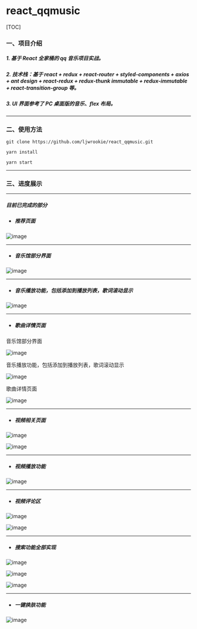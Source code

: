 # react_qqmusic

[TOC]

### 一、项目介绍

##### 1. 基于 React 全家桶的 qq 音乐项目实战。

##### 2. 技术栈：基于 react + redux + react-router + styled-components + axios + ant design + react-redux + redux-thunk immutable + redux-immutable + react-transition-group 等。

##### 3. UI 界面参考了 PC 桌面版的音乐、flex 布局。

------



### 二、使用方法

```
git clone https://github.com/ljwrookie/react_qqmusic.git
```

```
yarn install 
```

```
yarn start
```

------



### 三、进度展示

------

##### 目前已完成的部分

- ##### 推荐页面


![image](https://user-images.githubusercontent.com/39091613/158989756-c93da797-c934-4efc-9fba-01b62e78228f.png)

------



- ##### 音乐馆部分界面

![image](https://user-images.githubusercontent.com/39091613/159129842-f02791aa-98c8-413e-ae87-c1d4e6e0d868.png)

------



- ##### 音乐播放功能，包括添加到播放列表，歌词滚动显示

![image](https://user-images.githubusercontent.com/39091613/159129920-9d047aa4-2a22-4e5d-ac28-dbbe16952af5.png)

------



- ##### 歌曲详情页面

音乐馆部分界面
  
![image](https://user-images.githubusercontent.com/39091613/159129842-f02791aa-98c8-413e-ae87-c1d4e6e0d868.png)
  
音乐播放功能，包括添加到播放列表，歌词滚动显示
  
![image](https://user-images.githubusercontent.com/39091613/159129920-9d047aa4-2a22-4e5d-ac28-dbbe16952af5.png)
  
歌曲详情页面
 
![image](https://user-images.githubusercontent.com/39091613/158990005-f45c64b4-79ac-4a7b-8637-30f8871b734f.png)

------



- ##### 视频相关页面

![image](https://user-images.githubusercontent.com/39091613/158989894-e623ea4b-f2b6-46d6-b391-33a3dccfc723.png)

![image](https://user-images.githubusercontent.com/39091613/159130165-f48a5063-24de-4fe0-be7f-6a3a73289ebc.png)

------



- ##### 视频播放功能

![image](https://user-images.githubusercontent.com/39091613/159129764-8c5c4ac8-2d98-4941-97e3-f014b1211fae.png)

 

------

- ##### 视频评论区

![image](https://user-images.githubusercontent.com/39091613/159129781-8e885a64-6015-47e8-8e62-9848bc366412.png)

![image](https://user-images.githubusercontent.com/39091613/159129799-95f2b80f-5eb8-4477-b966-a1e18ac19053.png)

  

------

- ##### 搜索功能全部实现

![image](https://user-images.githubusercontent.com/39091613/159130226-504ac9ac-547b-4f5f-b029-79d2b2ae6df4.png)

  ![image](https://user-images.githubusercontent.com/39091613/159130247-32e9ec63-e49d-4ce3-8cdb-cdf9df7b80e2.png)

  ![image](https://user-images.githubusercontent.com/39091613/159130253-edf50ba6-6ee6-4e43-89e9-7950ce1582b2.png)

------

 

- ##### 一键换肤功能

![image](https://user-images.githubusercontent.com/39091613/159130289-01beee5b-9fe2-448b-9555-269a410eef3d.png)